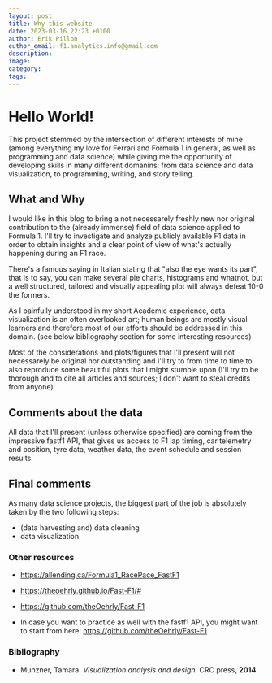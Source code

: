 ```yaml
---
layout: post
title: Why this website
date: 2023-03-16 22:23 +0100
author: Erik Pillon
euthor_email: f1.analytics.info@gmail.com
description:
image:
category:
tags: 
---
```


# Hello World!
This project stemmed by the intersection of different interests of mine (among everything my love for Ferrari and Formula 1 in general, as well as programming and data science) while giving me the opportunity of developing skills in many different domanins: from data science and data visualization, to programming, writing, and story telling.

## What and Why
I would like in this blog to bring a not necessarely freshly new nor original contribution to the (already immense) field of data science applied to Formula 1. I'll try to investigate and analyze publicly available F1 data in order to obtain insights and a clear point of view of what's actually happening during an F1 race. 

There's a famous saying in Italian stating that "also the eye wants its part", that is to say, you can make several pie charts, histograms and whatnot, but a well structured, tailored and visually appealing plot will always defeat 10-0 the formers. 

As I painfully understood in my short Academic experience, data visualization is an often overlooked art; human beings are mostly visual learners and therefore most of our efforts should be addressed in this domain. (see below bibliography section for some interesting resources)

Most of the considerations and plots/figures that I'll present will not necessarely be original nor outstanding and I'll try to from time to time to also reproduce some beautiful plots that I might stumble upon (I'll try to be thorough and to cite all articles and sources; I don't want to steal credits from anyone).

## Comments about the data
All data that I'll present (unless otherwise specified) are coming from the impressive fastf1 API, that gives us access to F1 lap timing, car telemetry and position, tyre data, weather data, the event schedule and session results. 

## Final comments
As many data science projects, the biggest part of the job is absolutely taken by the two following steps:
- (data harvesting and) data cleaning
- data visualization

 
### Other resources
- https://allending.ca/Formula1_RacePace_FastF1

- https://theoehrly.github.io/Fast-F1/#

- https://github.com/theOehrly/Fast-F1

- In case you want to practice as well with the fastf1 API, you might want to start from here: https://github.com/theOehrly/Fast-F1

### Bibliography

- Munzner, Tamara. _Visualization analysis and design_. CRC press, **2014**.